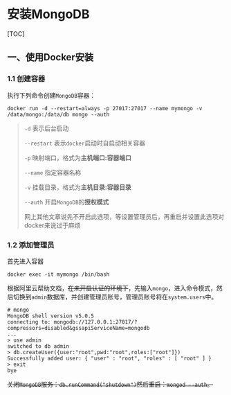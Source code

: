 # 安装MongoDB

[TOC]

## 一、使用Docker安装

### 1.1 创建容器

执行下列命令创建`MongoDB`容器：

```shell
docker run -d --restart=always -p 27017:27017 --name mymongo -v /data/mongo:/data/db mongo --auth
```

>   `-d` 表示后台启动
>
>   `--restart` 表示`docker`启动时自启动相关容器
>
>   `-p` 映射端口，格式为**主机端口:容器端口**
>
>   `--name` 指定容器名称
>
>   `-v` 挂载目录，格式为**主机目录:容器目录**
>
>   `--auth` 开启`MongoDB`的**授权模式**
>
>   网上其他文章说先不开启此选项，等设置管理员后，再重启并设置此选项对docker来说过于麻烦

### 1.2 添加管理员

首先进入容器

```shell
docker exec -it mymongo /bin/bash
```

根据阿里云帮助文档，~~在未开启认证的环境下~~，先输入`mongo`，进入命令模式，然后切换到`admin`数据库，并创建管理员账号，管理员账号将在`system.users`中。

```shell
# mongo
MongoDB shell version v5.0.5
connecting to: mongodb://127.0.0.1:27017/?compressors=disabled&gssapiServiceName=mongodb
...
> use admin
switched to db admin
> db.createUser({user:"root",pwd:"root",roles:["root"]})
Successfully added user: { "user" : "root", "roles" : [ "root" ] }
> exit
bye
```

~~关闭`MongoDB`服务：`db.runCommand("shutdown")`然后重启：`mongod --auth`。~~
